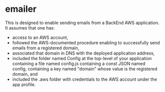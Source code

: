 # emailer
This is designed to enable sending emails from a BackEnd AWS application.  It assumes
that one has:
* access to an AWS account,
* followed the AWS-documented procedure enabling to successfully send emails from
a registered domain,
* associated that domain in DNS with the deployed application address,
* included the  folder named Config at the top-level of your application containing a
file named config.js containing a const JSON named config,
containing a key named "domain" whose value is the registered domain, and
* included the .aws folder with credentials to the AWS account under the app profile.
